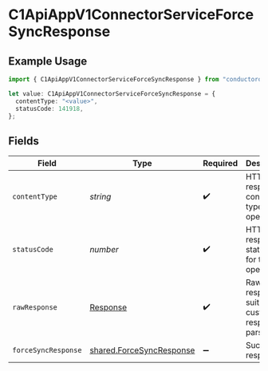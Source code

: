 # C1ApiAppV1ConnectorServiceForceSyncResponse

## Example Usage

```typescript
import { C1ApiAppV1ConnectorServiceForceSyncResponse } from "conductorone-sdk-typescript/sdk/models/operations";

let value: C1ApiAppV1ConnectorServiceForceSyncResponse = {
  contentType: "<value>",
  statusCode: 141918,
};
```

## Fields

| Field                                                                       | Type                                                                        | Required                                                                    | Description                                                                 |
| --------------------------------------------------------------------------- | --------------------------------------------------------------------------- | --------------------------------------------------------------------------- | --------------------------------------------------------------------------- |
| `contentType`                                                               | *string*                                                                    | :heavy_check_mark:                                                          | HTTP response content type for this operation                               |
| `statusCode`                                                                | *number*                                                                    | :heavy_check_mark:                                                          | HTTP response status code for this operation                                |
| `rawResponse`                                                               | [Response](https://developer.mozilla.org/en-US/docs/Web/API/Response)       | :heavy_check_mark:                                                          | Raw HTTP response; suitable for custom response parsing                     |
| `forceSyncResponse`                                                         | [shared.ForceSyncResponse](../../../sdk/models/shared/forcesyncresponse.md) | :heavy_minus_sign:                                                          | Successful response                                                         |